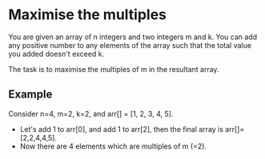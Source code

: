 # Maximise the multiples

You are given an array of n integers and two integers m and k. 
You can add any positive number to any elements of the array 
such that the total value you added doesn't exceed k.

The task is to maximise the multiples of m in the resultant array.

## Example 

Consider n=4, m=2, k=2, and arr[] = [1, 2, 3, 4, 5].

- Let's add 1 to arr[0], and add 1 to arr[2], then the final array is arr[]=[2,2,4,4,5].
- Now there are 4 elements which are multiples of m (=2).

